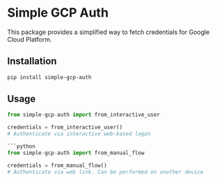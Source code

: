 # Simple GCP Auth

This package provides a simplified way to fetch credentials for Google Cloud Platform.

## Installation

```bash
pip install simple-gcp-auth
```

## Usage

```python
from simple-gcp-auth import from_interactive_user

credentials = from_interactive_user()
# Authenticate via interactive web-based logon

```python
from simple-gcp-auth import from_manual_flow

credentials = from_manual_flow()
# Authenticate via web link. Can be performed on another device
